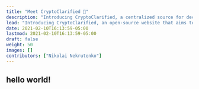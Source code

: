 ```yaml
---
title: "Meet CryptoClarified 👋"
description: "Introducing CryptoClarified, a centralized source for decentralized information."
lead: "Introducing CryptoClarified, an open-source website that aims to clarify the complexity of the blockchain and crypto."
date: 2021-02-10T16:13:59-05:00
lastmod: 2021-02-10T16:13:59-05:00
draft: false
weight: 50
images: []
contributors: ["Nikolai Nekrutenko"]
---
```


## hello world!
